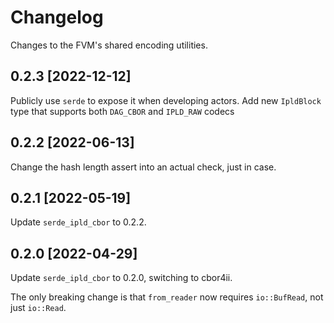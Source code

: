 # Changelog

Changes to the FVM's shared encoding utilities.

## 0.2.3 [2022-12-12]

Publicly use `serde` to expose it when developing actors.
Add new `IpldBlock` type that supports both `DAG_CBOR` and `IPLD_RAW` codecs

## 0.2.2 [2022-06-13]

Change the hash length assert into an actual check, just in case.

## 0.2.1 [2022-05-19]

Update `serde_ipld_cbor` to 0.2.2.

## 0.2.0 [2022-04-29]

Update `serde_ipld_cbor` to 0.2.0, switching to cbor4ii.

The only breaking change is that `from_reader` now requires `io::BufRead`, not just `io::Read`.
